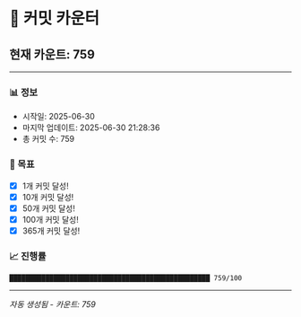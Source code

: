 # 🔢 커밋 카운터

## 현재 카운트: 759

---

### 📊 정보
- 시작일: 2025-06-30
- 마지막 업데이트: 2025-06-30 21:28:36
- 총 커밋 수: 759

### 🎯 목표
- [x] 1개 커밋 달성!
- [x] 10개 커밋 달성!
- [x] 50개 커밋 달성!
- [x] 100개 커밋 달성!
- [x] 365개 커밋 달성!

### 📈 진행률
```
██████████████████████████████████████████████████ 759/100
```

---
*자동 생성됨 - 카운트: 759*
